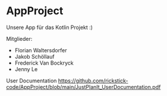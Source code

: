 # AppProject
Unsere App für das Kotlin Projekt
:)

Mitglieder:
- Florian Waltersdorfer
- Jakob Schöllauf
- Frederick Van Bockryck
- Jenny Le

User Documentation
https://github.com/rickstick-code/AppProject/blob/main/JustPlanIt_UserDocumentation.pdf
